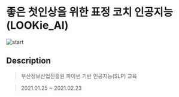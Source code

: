 # 좋은 첫인상을 위한 표정 코치 인공지능 (LOOKie_AI)


![start](https://user-images.githubusercontent.com/60650967/157063475-379f75ac-f329-4d43-b478-5f5932764ea6.png)


## Description

> 부산정보산업진흥원 파이썬 기반 인공지능(SLP) 교육

> 2021.01.25 ~ 2021.02.23
